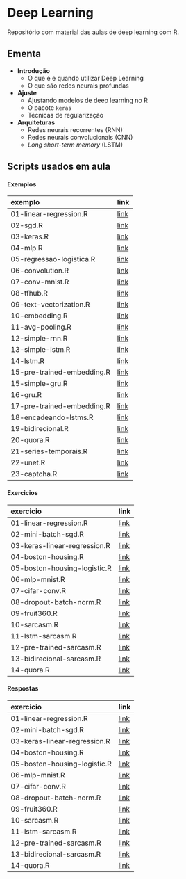 
# Deep Learning

<!-- README.md is generated from README.Rmd. Please edit that file -->

Repositório com material das aulas de deep learning com R.

## Ementa

  - **Introdução**
      - O que é e quando utilizar Deep Learning
      - O que são redes neurais profundas
  - **Ajuste**
      - Ajustando modelos de deep learning no R
      - O pacote `keras`
      - Técnicas de regularização
  - **Arquiteturas**
      - Redes neurais recorrentes (RNN)
      - Redes neurais convolucionais (CNN)
      - *Long short-term memory* (LSTM)

## Scripts usados em aula

#### Exemplos

| exemplo                    | link                                                                                       |
| :------------------------- | :----------------------------------------------------------------------------------------- |
| 01-linear-regression.R     | [link](https://curso-r.github.io/202011-deep-learning/exemplos/01-linear-regression.R)     |
| 02-sgd.R                   | [link](https://curso-r.github.io/202011-deep-learning/exemplos/02-sgd.R)                   |
| 03-keras.R                 | [link](https://curso-r.github.io/202011-deep-learning/exemplos/03-keras.R)                 |
| 04-mlp.R                   | [link](https://curso-r.github.io/202011-deep-learning/exemplos/04-mlp.R)                   |
| 05-regressao-logistica.R   | [link](https://curso-r.github.io/202011-deep-learning/exemplos/05-regressao-logistica.R)   |
| 06-convolution.R           | [link](https://curso-r.github.io/202011-deep-learning/exemplos/06-convolution.R)           |
| 07-conv-mnist.R            | [link](https://curso-r.github.io/202011-deep-learning/exemplos/07-conv-mnist.R)            |
| 08-tfhub.R                 | [link](https://curso-r.github.io/202011-deep-learning/exemplos/08-tfhub.R)                 |
| 09-text-vectorization.R    | [link](https://curso-r.github.io/202011-deep-learning/exemplos/09-text-vectorization.R)    |
| 10-embedding.R             | [link](https://curso-r.github.io/202011-deep-learning/exemplos/10-embedding.R)             |
| 11-avg-pooling.R           | [link](https://curso-r.github.io/202011-deep-learning/exemplos/11-avg-pooling.R)           |
| 12-simple-rnn.R            | [link](https://curso-r.github.io/202011-deep-learning/exemplos/12-simple-rnn.R)            |
| 13-simple-lstm.R           | [link](https://curso-r.github.io/202011-deep-learning/exemplos/13-simple-lstm.R)           |
| 14-lstm.R                  | [link](https://curso-r.github.io/202011-deep-learning/exemplos/14-lstm.R)                  |
| 15-pre-trained-embedding.R | [link](https://curso-r.github.io/202011-deep-learning/exemplos/15-pre-trained-embedding.R) |
| 15-simple-gru.R            | [link](https://curso-r.github.io/202011-deep-learning/exemplos/15-simple-gru.R)            |
| 16-gru.R                   | [link](https://curso-r.github.io/202011-deep-learning/exemplos/16-gru.R)                   |
| 17-pre-trained-embedding.R | [link](https://curso-r.github.io/202011-deep-learning/exemplos/17-pre-trained-embedding.R) |
| 18-encadeando-lstms.R      | [link](https://curso-r.github.io/202011-deep-learning/exemplos/18-encadeando-lstms.R)      |
| 19-bidirecional.R          | [link](https://curso-r.github.io/202011-deep-learning/exemplos/19-bidirecional.R)          |
| 20-quora.R                 | [link](https://curso-r.github.io/202011-deep-learning/exemplos/20-quora.R)                 |
| 21-series-temporais.R      | [link](https://curso-r.github.io/202011-deep-learning/exemplos/21-series-temporais.R)      |
| 22-unet.R                  | [link](https://curso-r.github.io/202011-deep-learning/exemplos/22-unet.R)                  |
| 23-captcha.R               | [link](https://curso-r.github.io/202011-deep-learning/exemplos/23-captcha.R)               |

#### Exercicios

| exercicio                    | link                                                                                         |
| :--------------------------- | :------------------------------------------------------------------------------------------- |
| 01-linear-regression.R       | [link](https://curso-r.github.io/202011-deep-learning/exemplos/01-linear-regression.R)       |
| 02-mini-batch-sgd.R          | [link](https://curso-r.github.io/202011-deep-learning/exemplos/02-mini-batch-sgd.R)          |
| 03-keras-linear-regression.R | [link](https://curso-r.github.io/202011-deep-learning/exemplos/03-keras-linear-regression.R) |
| 04-boston-housing.R          | [link](https://curso-r.github.io/202011-deep-learning/exemplos/04-boston-housing.R)          |
| 05-boston-housing-logistic.R | [link](https://curso-r.github.io/202011-deep-learning/exemplos/05-boston-housing-logistic.R) |
| 06-mlp-mnist.R               | [link](https://curso-r.github.io/202011-deep-learning/exemplos/06-mlp-mnist.R)               |
| 07-cifar-conv.R              | [link](https://curso-r.github.io/202011-deep-learning/exemplos/07-cifar-conv.R)              |
| 08-dropout-batch-norm.R      | [link](https://curso-r.github.io/202011-deep-learning/exemplos/08-dropout-batch-norm.R)      |
| 09-fruit360.R                | [link](https://curso-r.github.io/202011-deep-learning/exemplos/09-fruit360.R)                |
| 10-sarcasm.R                 | [link](https://curso-r.github.io/202011-deep-learning/exemplos/10-sarcasm.R)                 |
| 11-lstm-sarcasm.R            | [link](https://curso-r.github.io/202011-deep-learning/exemplos/11-lstm-sarcasm.R)            |
| 12-pre-trained-sarcasm.R     | [link](https://curso-r.github.io/202011-deep-learning/exemplos/12-pre-trained-sarcasm.R)     |
| 13-bidirecional-sarcasm.R    | [link](https://curso-r.github.io/202011-deep-learning/exemplos/13-bidirecional-sarcasm.R)    |
| 14-quora.R                   | [link](https://curso-r.github.io/202011-deep-learning/exemplos/14-quora.R)                   |

#### Respostas

| exercicio                    | link                                                                                         |
| :--------------------------- | :------------------------------------------------------------------------------------------- |
| 01-linear-regression.R       | [link](https://curso-r.github.io/202011-deep-learning/exemplos/01-linear-regression.R)       |
| 02-mini-batch-sgd.R          | [link](https://curso-r.github.io/202011-deep-learning/exemplos/02-mini-batch-sgd.R)          |
| 03-keras-linear-regression.R | [link](https://curso-r.github.io/202011-deep-learning/exemplos/03-keras-linear-regression.R) |
| 04-boston-housing.R          | [link](https://curso-r.github.io/202011-deep-learning/exemplos/04-boston-housing.R)          |
| 05-boston-housing-logistic.R | [link](https://curso-r.github.io/202011-deep-learning/exemplos/05-boston-housing-logistic.R) |
| 06-mlp-mnist.R               | [link](https://curso-r.github.io/202011-deep-learning/exemplos/06-mlp-mnist.R)               |
| 07-cifar-conv.R              | [link](https://curso-r.github.io/202011-deep-learning/exemplos/07-cifar-conv.R)              |
| 08-dropout-batch-norm.R      | [link](https://curso-r.github.io/202011-deep-learning/exemplos/08-dropout-batch-norm.R)      |
| 09-fruit360.R                | [link](https://curso-r.github.io/202011-deep-learning/exemplos/09-fruit360.R)                |
| 10-sarcasm.R                 | [link](https://curso-r.github.io/202011-deep-learning/exemplos/10-sarcasm.R)                 |
| 11-lstm-sarcasm.R            | [link](https://curso-r.github.io/202011-deep-learning/exemplos/11-lstm-sarcasm.R)            |
| 12-pre-trained-sarcasm.R     | [link](https://curso-r.github.io/202011-deep-learning/exemplos/12-pre-trained-sarcasm.R)     |
| 13-bidirecional-sarcasm.R    | [link](https://curso-r.github.io/202011-deep-learning/exemplos/13-bidirecional-sarcasm.R)    |
| 14-quora.R                   | [link](https://curso-r.github.io/202011-deep-learning/exemplos/14-quora.R)                   |
